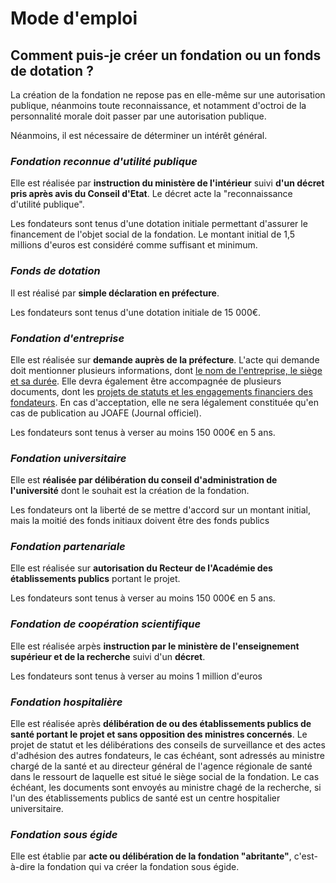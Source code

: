 # Mode d'emploi

## Comment puis-je créer un fondation ou un fonds de dotation ?

La création de la fondation ne repose pas en elle-même sur une autorisation publique, néanmoins toute reconnaissance, et notamment d'octroi de la personnalité morale doit passer par une autorisation publique.

Néanmoins, il est nécessaire de déterminer un intérêt général.

### _**Fondation reconnue d'utilité publique**_

Elle est réalisée par **instruction du ministère de l'intérieur** suivi **d'un décret pris après avis du Conseil d'Etat**. Le décret acte la "reconnaissance d'utilité publique".

Les fondateurs sont tenus d'une dotation initiale permettant d'assurer le financement de l'objet social de la fondation. Le montant initial de 1,5 millions d'euros est considéré comme suffisant et minimum.

### _**Fonds de dotation**_

Il est réalisé par **simple déclaration en préfecture**.

Les fondateurs sont tenus d'une dotation initiale de 15 000€.

### _**Fondation d'entreprise**_

Elle est réalisée sur **demande auprès de la préfecture**. L'acte qui demande doit mentionner plusieurs informations, dont [le nom de l'entreprise, le siège et sa durée](https://www.service-public.fr/associations/vosdroits/F31016). Elle devra également être accompagnée de plusieurs documents, dont les [projets de statuts et les engagements financiers des fondateurs](https://www.service-public.fr/associations/vosdroits/F31016). En cas d'acceptation, elle ne sera légalement constituée qu'en cas de publication au JOAFE (Journal officiel).

Les fondateurs sont tenus à verser au moins 150 000€ en 5 ans.

### _**Fondation universitaire**_

Elle est **réalisée par délibération du conseil d'administration de l'université** dont le souhait est la création de la fondation.

Les fondateurs ont la liberté de se mettre d'accord sur un montant initial, mais la moitié des fonds initiaux doivent être des fonds publics

### _**Fondation partenariale**_

Elle est réalisée sur **autorisation du Recteur de l'Académie des établissements publics** portant le projet.

Les fondateurs sont tenus à verser au moins 150 000€ en 5 ans.

### _**Fondation de coopération scientifique**_

Elle est réalisée arpès **instruction par le ministère de l'enseignement supérieur et de la recherche** suivi d'un **décret**.

Les fondateurs sont tenus à verser au moins 1 million d'euros

### _**Fondation hospitalière**_

Elle est réalisée après **délibération de ou des établissements publics de santé portant le projet et sans opposition des ministres concernés**. Le projet de statut et les délibérations des conseils de surveillance et des actes d'adhésion des autres fondateurs, le cas échéant, sont adressés au ministre chargé de la santé et au directeur général de l'agence régionale de santé dans le ressourt de laquelle est situé le siège social de la fondation. Le cas échéant, les documents sont envoyés au ministre chagé de la recherche, si l'un des établissements publics de santé est un centre hospitalier universitaire.

### _**Fondation sous égide**_

Elle est établie par **acte ou délibération de la fondation "abritante"**, c'est-à-dire la fondation qui va créer la fondation sous égide.
